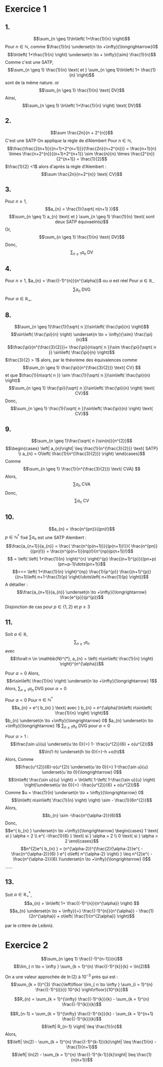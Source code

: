 # Exercice 1
## 1. 
$$\sum_{n \geq 1}\ln\left( 1+\frac{1}{n} \right)$$
Pour $n \in \mathbb{N}$, 
comme $\frac{1}{n} \underset{n \to +\infty}{\longrightarrow}0$
$$\ln\left( 1+\frac{1}{n} \right) \underset{n \to + \infty}{\sim} \frac{1}{n}$$
Comme c'est une SATP, 
$$\sum_{n \geq 1} \frac{1}{n} \text{ et } \sum_{n \geq 1}\ln\left( 1+ \frac{1}{n} \right)$$
sont de la même nature. 
or
$$\sum_{n \geq 1} \frac{1}{n} \text{ DV}$$
Ainsi, 
$$\sum_{n \geq 1} \ln\left( 1+\frac{1}{n} \right) \text{ DV}$$

## 2.
$$\sum \frac{2n}{n + 2^{n}}$$
C'est une SATP
On applique la règle de d’Alembert
Pour $n \in \mathbb{N}$, 
$$\frac{\frac{2(n+1)}{(n+1)+2^{n+1}}}{\frac{2n}{n+2^{n}}} = \frac{n+1}{n} \times \frac{n+2^{n}}{(n+1)+2^{n+1}} \sim \frac{n}{n} \times \frac{2^{n}}{2^{n+1}} = \frac{1}{2}$$
$\frac{1}{2} <1$ alors d'après la règle d'Alembert : 
$$\sum \frac{2n}{n+2^{n}} \text{ CV}$$

## 3. 
Pour $n \geq 1$,
$$a_{n} = \frac{1}{\sqrt{ n(n+1) }}$$
$$\sum_{n \geq 1} a_{n} \text{ et } \sum_{n \geq 1} \frac{1}{n} \text{ sont deux SATP équivaelnts}$$
Or, 
$$\sum_{n \geq 1} \frac{1}{n} \text{ DV}$$
Donc, 
$$\sum_{n \geq 1} a_{n}\text{ DV}$$

## 4. 
Pour $n \geq 1$, $a_{n} = \frac{(-1)^{n}}{n^{\alpha}}$ ou $\alpha$ est réel
Pour $\alpha \in \mathbb{R}_{-}$
$$\sum a_{n} \text{ DVG}$$
Pour $\alpha \in \mathbb{R}_{+}$, 


## 8.
$$\sum_{n \geq 1}\frac{1}{\sqrt{ n }}\sin\left( \frac{\pi}{n} \right)$$
$$\sin\left( \frac{\pi}{n} \right) \underset{n \to + \infty}{\sim} \frac{\pi}{n}$$
$$\frac{\pi}{n^{\frac{3}{2}}}= \frac{\pi}{n\sqrt{ n }}\sim \frac{\pi}{\sqrt{ n }} \sin\left( \frac{\pi}{n} \right)$$
$\frac{3}{2} > 1$ alors, par le théorème des équivalences
comme 
$$\sum_{n \geq 1} \frac{\pi}{n^{\frac{3}{2}}} \text{ CV} $$
et que $\frac{1}{n\sqrt{ n }} \sim \frac{1}{\sqrt{ n }}\sin\left( \frac{\pi}{n} \right)$
$$\sum_{n \geq 1} \frac{\pi}{\sqrt{ n }}\sin\left( \frac{\pi}{n} \right) \text{ CV}$$
Donc, 
$$\sum_{n \geq 1} \frac{1}{\sqrt{ n }}\sin\left( \frac{\pi}{n} \right) \text{ CV}$$
## 9.
$$\sum_{n \geq 1}\frac{\sqrt{ n }\sin(n)}{n^{2}}$$
$$\begin{cases}
\left| a_{n}\right| \leq \frac{1}{n^{\frac{3}{2}}} \text{ SATP} \\
a_{n} = O\left( \frac{1}{n^{\frac{3}{2}}} \right)
\end{cases}$$
Comme
$$\sum_{n \geq 1} \frac{1}{n^{\frac{3}{2}}} \text{ CVA} $$
Alors, 
$$\sum a_{n} \text{ CVA}$$
Donc, 
$$\sum a_{n} \text{ CV}$$
## 10.
$$a_{n} = \frac{n^{pn}}{(pn)!}$$
$p \in \mathbb{N}^{*}$ fixé
$\sum a_{n}$ est une SATP 
Alembert : 
$$\frac{a_{n+1}}{a_{n}} = \frac{ \frac{n^{p(n+1)}}{(p(n+1))!}}{ \frac{n^{pn}}{(pn)!}} = \frac{n^{p(n+1)}(np)!}{n^{np}(p(n+1))!}$$
$$ = \left( \left( 1+\frac{1}{n} \right)^{n} \right)^{p} \frac{(n+1)^{p}}{(pn+p)(pn+p-1)\dots(pn+1)}$$
$$=== \left( 1+\frac{1}{n} \right)^{np} \frac{1}{p^{p}} \frac{(n+1)^{p}}{(n+1)\left( n+1-\frac{1}{p} \right)\dots\left( n+\frac{1}{p} \right)}$$
A détailler : 
$$\frac{a_{n+1}}{a_{n}} \underset{n \to +\infty}{\longrightarrow} \frac{e^{p}}{p^{p}}$$

Disjonction de cas pour $p \in \{ 1, 2 \}$ et $p \geq 3$

## 11.
Soit $\alpha \in \mathbb{R}$, 
$$\sum_{n \geq 1} a_{n}$$
avec 
$$\forall n \in \mathbb{N}^{*}, a_{n} = \left( n\sin\left( \frac{1}{n} \right) \right)^{n^{\alpha}}$$

Pour $\alpha = 0$
Alors, 
$$n\sin\left( \frac{1}{n} \right) \underset{n \to +\infty}{\longrightarrow}  1$$
Alors, 
$\sum_{n \geq 1} a_{n}$ DVG pour $\alpha = 0$

Pour $\alpha < 0$
Pour $n \in \mathbb{N}^{*}$
$$a_{n} = e^{ b_{n} } \text{ avec } b_{n} = n^{\alpha}\ln\left( n\sin\left( \frac{1}{n} \right) \right)$$
$b_{n} \underset{n \to +\infty}{\longrightarrow} 0$
$a_{n} \underset{n \to +\infty}{\longrightarrow} 1$ 
$\sum_{n \geq 1} a_{n}$ DVG pour $\alpha < 0$

Pour $\alpha > 1$ :
$$\frac{\sin u}{u} \underset{u \to 0}{=} 1- \frac{u^{2}}{6} + o(u^{2})$$
$$\ln(1-h) \underset{h \to 0}{=}-h +o(h)$$
Alors, 
Comme
$$\frac{u^{2}}{6}-o(u^{2}) \underset{u \to 0}{=} 1-\frac{\sin u}{u} \underset{u \to 0}{\longrightarrow} 0$$
$$\ln\left( \frac{\sin u}{u} \right) = \ln\left( 1-\left( 1-\frac{\sin u}{u} \right) \right)\underset{u \to 0}{=} -\frac{u^{2}}{6} + o(u^{2})$$
Comme $u = \frac{1}{n} \underset{n \to + \infty}{\longrightarrow} 0$
$$\ln\left( n\sin\left( \frac{1}{n} \right) \right) \sim - \frac{1}{6n^{2}}$$
Alors, 
$$b_{n} \sim -\frac{n^{\alpha-2}}{6}$$
Donc, 
$$e^{ b_{n} } \underset{n \to +\infty}{\longrightarrow} \begin{cases}
1 \text{ si } \alpha < 2 \\
e^{ -\frac{1}{6} } \text{ si } \alpha = 2 \\
0 \text{ si } \alpha > 2
\end{cases}$$
$$n^{2}e^{ b_{n} } = (n^{\alpha-2})^{\frac{2}{\alpha-2}}e^{ -\frac{n^{\alpha-2}}{6} } e^{ o\left( n^{\alpha-2} \right) } \leq n^{2}e^{ -\frac{n^{\alpha-2}}{6} }\underset{n \to +\infty}{\longrightarrow} 0$$
......



## 13. 
Soit $\alpha \in \mathbb{R}_{+}^{*}$,
$$a_{n} = \ln\left( 1+ \frac{(-1)^{n}}{n^{\alpha}} \right) $$
$$a_{n} \underset{n \to + \infty}{=} \frac{(-1)^{n}}{n^{\alpha}} - \frac{1}{2n^{\alpha}} + o\left( \frac{1}{n^{2\alpha}} \right)$$

par le critère de Leibniz. 

# Exercice 2
$$\sum_{n \geq 1} \frac{(-1)^{n-1}}{n}$$
$$\lim_{ n \to + \infty } \sum_{k = 1}^{n} \frac{(-1)^{k}}{k} = \ln(2)$$

On a une valeur approchée de $\ln(2)$ à $10^{-3}$ près qui est : 
$$\sum_{k = 0}^{3} \frac{\left\lfloor \lim_{ n \to \infty } \sum_{i = 1}^{n} \frac{(-1)^{i}}{i} 10^{k} \right\rfloor}{10^{k}}$$

$$R_{n} = \sum_{k = 1}^{\infty} \frac{(-1)^{k}}{k} - \sum_{k = 1}^{n} \frac{(-1)^{k}}{k}$$


$$R_{n-1} = \sum_{k = 1}^{\infty} \frac{(-1)^{k}}{k}  - \sum_{k = 1}^{n+1} \frac{(-1)^{k}}{k}$$
$$\left| R_{n-1} \right| \leq \frac{1}{n}$$
Alors, 
$$\left| \ln(2) - \sum_{k = 1}^{n} \frac{(-1)^{k-1}}{k}\right| \leq \frac{1}{n} - \frac{1}{n+1}$$
$$\left| \ln(2) - \sum_{k = 1}^{n} \frac{(-1)^{k-1}}{k}\right| \leq \frac{1}{n(n+1)}$$
